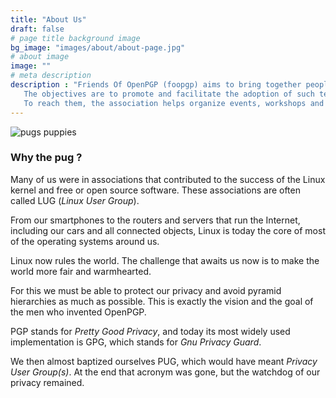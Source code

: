 ```yaml
---
title: "About Us"
draft: false
# page title background image
bg_image: "images/about/about-page.jpg"
# about image
image: ""
# meta description
description : "Friends Of OpenPGP (foopgp) aims to bring together people who use or develop solutions based on the OpenPGP standard.
   The objectives are to promote and facilitate the adoption of such technologies and to support their growth.
   To reach them, the association helps organize events, workshops and training. It may also host and promote the collaborative development of software projects related to OpenPGP."
---
```


![pugs puppies](/images/about/about-us.jpg)

### Why the pug ?

Many of us were in associations that contributed to the success of the Linux kernel and free or open source software. These associations are often called LUG (*Linux User Group*).

From our smartphones to the routers and servers that run the Internet, including our cars and all connected objects, Linux is today the core of most of the operating systems around us.

Linux now rules the world. The challenge that awaits us now is to make the world more fair and warmhearted.

For this we must be able to protect our privacy and avoid pyramid hierarchies as much as possible. This is exactly the vision and the goal of the men who invented OpenPGP.

PGP stands for *Pretty Good Privacy*, and today its most widely used implementation is GPG, which stands for *Gnu Privacy Guard*.

We then almost baptized ourselves PUG, which would have meant *Privacy User Group(s)*. At the end that acronym was gone, but the watchdog of our privacy remained.


